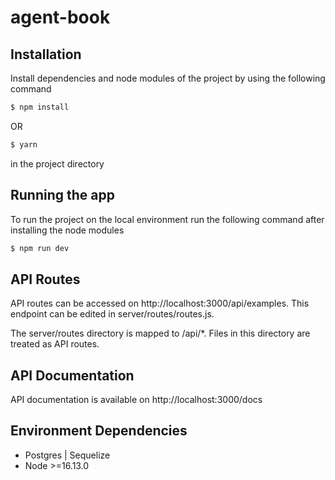 # agent-book

## Installation

Install dependencies and node modules of the project by using the following command
```bash
$ npm install
```
OR
```bash
$ yarn
```
in the project directory


## Running the app
To run the project on the local environment run the following command after installing the node modules
```bash
$ npm run dev
```

## API Routes
API routes can be accessed on http://localhost:3000/api/examples. This endpoint can be edited in server/routes/routes.js.

The server/routes directory is mapped to /api/*. Files in this directory are treated as API routes.

## API Documentation
API documentation is available on http://localhost:3000/docs

## Environment Dependencies
- Postgres | Sequelize
- Node >=16.13.0
